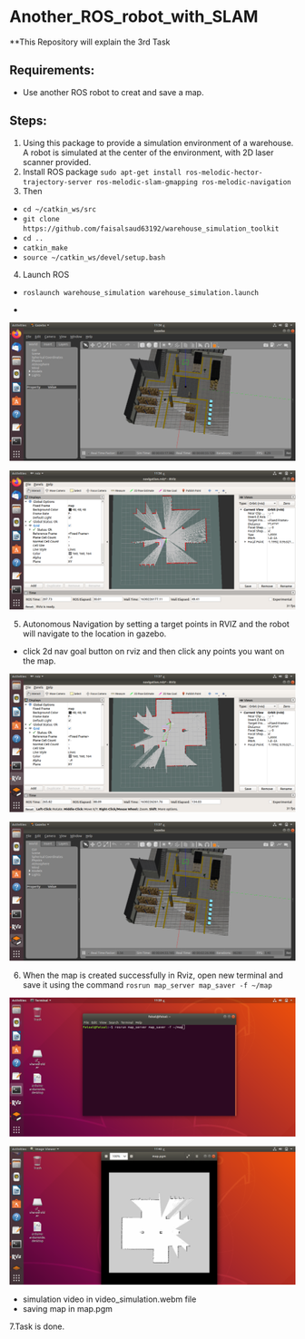 # Another_ROS_robot_with_SLAM
**This Repository will explain the 3rd Task 
## Requirements:
- Use another ROS robot to creat and save a map.
## Steps:
1. Using this package to provide a simulation environment of a warehouse. A robot is simulated at the center of the environment, with 2D laser scanner provided. 
2. Install ROS package `sudo apt-get install ros-melodic-hector-trajectory-server ros-melodic-slam-gmapping ros-melodic-navigation
`
3. Then
- `cd ~/catkin_ws/src`
- `git clone https://github.com/faisalsaud63192/warehouse_simulation_toolkit`
- `cd ..`
- `catkin_make`
- `source ~/catkin_ws/devel/setup.bash`
4. Launch ROS
 - `roslaunch warehouse_simulation warehouse_simulation.launch`
 
 -
 ![gazebo](https://github.com/faisalsaud63192/Another_ROS_robot_with_SLAM/blob/main/gazebo.png)
 
 ![rviz](https://github.com/faisalsaud63192/Another_ROS_robot_with_SLAM/blob/main/rviz.png)
 
 5. Autonomous Navigation by setting a target points in RVIZ and the robot will navigate to the location in gazebo. 
   - click 2d nav goal button on rviz and then click any points you want on the map.
   
   ![rviz2](https://github.com/faisalsaud63192/Another_ROS_robot_with_SLAM/blob/main/rviz2.png)
   
   ![gazebo2](https://github.com/faisalsaud63192/Another_ROS_robot_with_SLAM/blob/main/gazebo2.png)
   
 6. When the map is created successfully in Rviz, open new terminal and save it using the command `rosrun map_server map_saver -f ~/map`
 
 ![terminal](https://github.com/faisalsaud63192/Another_ROS_robot_with_SLAM/blob/main/terminal.png)
 
 ![map-image](https://github.com/faisalsaud63192/Another_ROS_robot_with_SLAM/blob/main/map_image.png)
 
 - simulation video in video_simulation.webm file
 - saving map in map.pgm
 
 7.Task is done.
